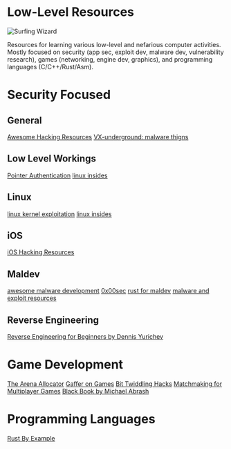 # Low-Level Resources
![Surfing Wizard](https://github.com/CarbonBasedDudeform/low-level-resources/blob/main/surfing%20wizard.jpg?raw=true)

Resources for learning various low-level and nefarious computer activities. 
Mostly focused on security (app sec, exploit dev, malware dev, vulnerability research), games (networking, engine dev, graphics), and programming languages (C/C++/Rust/Asm).

# Security Focused

## General
[Awesome Hacking Resources](https://github.com/vitalysim/Awesome-Hacking-Resources?tab=readme-ov-file#malware-analysis)
[VX-underground: malware thigns](https://vx-underground.org)

## Low Level Workings
[Pointer Authentication](https://github.com/apple/llvm-project/blob/apple/main/clang/docs/PointerAuthentication.rst)
[linux insides](https://github.com/0xAX/linux-insides/blob/master/SUMMARY.md)

## Linux
[linux kernel exploitation](https://github.com/xairy/linux-kernel-exploitation?tab=readme-ov-file#finding-bugs)
[linux insides](https://github.com/0xAX/linux-insides/blob/master/SUMMARY.md)

## iOS
[iOS Hacking Resources](https://github.com/Siguza/ios-resources)

## Maldev
[awesome malware development](https://github.com/rootkit-io/awesome-malware-development)
[0x00sec](https://0x00sec.org)
[rust for maldev](https://github.com/Whitecat18/Rust-for-Malware-Development)
[malware and exploit resources](https://github.com/evilbuffer/malware-and-exploitdev-resources)

## Reverse Engineering
[Reverse Engineering for Beginners by Dennis Yurichev](https://beginners.re)

# Game Development

[The Arena Allocator](https://www.rfleury.com/p/untangling-lifetimes-the-arena-allocator)
[Gaffer on Games](https://gafferongames.com/#posts)
[Bit Twiddling Hacks](https://graphics.stanford.edu/~seander/bithacks.html)
[Matchmaking for Multiplayer Games](https://mas-bandwidth.com/creating-a-matchmaker-for-your-multiplayer-game/)
[Black Book by Michael Abrash](https://github.com/jagregory/abrash-black-book)

# Programming Languages

[Rust By Example](https://doc.rust-lang.org/rust-by-example/)
